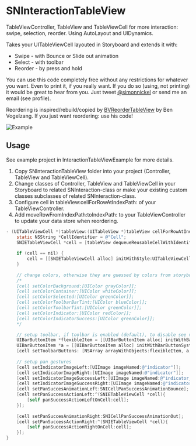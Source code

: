 SNInteractionTableView
======================

TableViewController, TableView and TableViewCell for more interaction: swipe, selection, reorder. Using AutoLayout and UIDynamics.

Takes your UITableViewCell layouted in Storyboard and extends it with:

* Swipe - with Bounce or Slide out animation
* Select - with toolbar
* Reorder - by press and hold

You can use this code completely free without any restrictions for whatever you want. Even to print it, if you really want. If you do so (using, not printing) it would be great to hear from you. Just tweet [@simonnickel](https://twitter.com/simonnickel) or send me an email (see profile).

Reordering is inspired/rebuild/copied by [BVReorderTableView](https://github.com/bvogelzang/BVReorderTableView) by Ben Vogelzang. If you just want reordering: use his code!


![Example](https://github.com/simonnickel/SNInteractionTableView/blob/master/example.gif?raw=true)


## Usage

See example project in InteractionTableViewExample for more details.

1. Copy SNInteractionTableView folder into your project (Controller, TableView and TableViewCell).
2. Change classes of Controller, TableView and TableViewCell in your Storyboard to related SNInteraction-class or make your existing custom classes subclasses of related SNInteraction-class.
3. Configure cell in tableView:cellForRowAtIndexPath: of your TableViewController.
4. Add moveRowFromIndexPath:toIndexPath: to your TableViewController to update your data store when reordering.


```objective-c
- (UITableViewCell *)tableView:(UITableView *)tableView cellForRowAtIndexPath:(NSIndexPath *)indexPath {
    static NSString *CellIdentifier = @"Cell";
    SNIETableViewCell *cell = [tableView dequeueReusableCellWithIdentifier:CellIdentifier forIndexPath:indexPath];
        
	if (cell == nil) {
        cell = [[SNIETableViewCell alloc] initWithStyle:UITableViewCellStyleDefault reuseIdentifier:CellIdentifier];
    }
    
    // change colors, otherwise they are guessed by colors from storyboard
    /*
    [cell setColorBackground:[UIColor grayColor]];
    [cell setColorContainer:[UIColor whiteColor]];
    [cell setColorSelected:[UIColor greenColor]];
    [cell setColorToolbarBarTint:[UIColor blueColor]];
    [cell setColorToolbarTint:[UIColor greenColor]];
    [cell setColorIndicator:[UIColor redColor]];
    [cell setColorIndicatorSuccess:[UIColor greenColor]];
    */

	// setup toolbar, if toolbar is enabled (default), to disable see viewDidLoad.
	UIBarButtonItem *flexibleItem = [[UIBarButtonItem alloc] initWithBarButtonSystemItem:UIBarButtonSystemItemFlexibleSpace target:self action:nil];
	UIBarButtonItem *a = [[UIBarButtonItem alloc] initWithBarButtonSystemItem:UIBarButtonSystemItemCompose target:self action:@selector(buttonA:)];
	[cell setToolbarButtons: [NSArray arrayWithObjects:flexibleItem, a, flexibleItem, nil]];
	    
	// setup pan gestures
	[cell setIndicatorImageLeft:[UIImage imageNamed:@"indicator"]];
	[cell setIndicatorImageRight:[UIImage imageNamed:@"indicator"]];
	[cell setIndicatorImageSuccessLeft:[UIImage imageNamed:@"indicator_success"]];
	[cell setIndicatorImageSuccessRight:[UIImage imageNamed:@"indicator_success"]];
	[cell setPanSuccesAnimationLeft:SNICellPanSuccessAnimationBounce];
	[cell setPanSuccessActionLeft:^(SNIETableViewCell *cell){
		[self panSuccessActionLeftOnCell:cell];
	}];
	    
	[cell setPanSuccesAnimationRight:SNICellPanSuccessAnimationOut];
	[cell setPanSuccessActionRight:^(SNIETableViewCell *cell){
	    [self panSuccessActionRightOnCell:cell];
	}];
}

```
